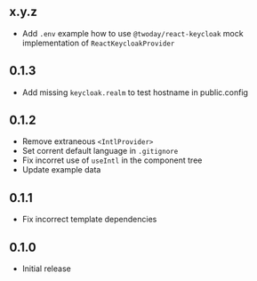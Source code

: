 ## x.y.z

- Add `.env` example how to use `@twoday/react-keycloak` mock implementation of `ReactKeycloakProvider`

## 0.1.3

- Add missing `keycloak.realm` to test hostname in public.config

## 0.1.2

- Remove extraneous `<IntlProvider>`
- Set corrent default language in `.gitignore`
- Fix incorret use of `useIntl` in the component tree
- Update example data

## 0.1.1

- Fix incorrect template dependencies

## 0.1.0

- Initial release
